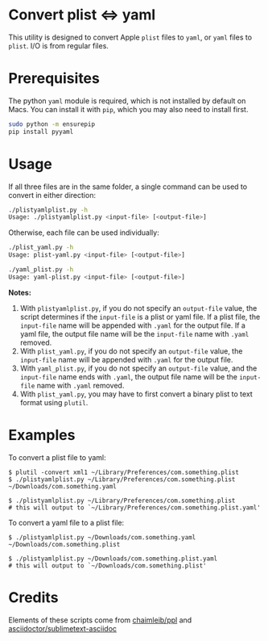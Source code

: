 Convert plist <=> yaml
======================

This utility is designed to convert Apple `plist` files to `yaml`, or `yaml` files to `plist`. I/O is from regular files.

# Prerequisites

The python `yaml` module is required, which is not installed by default on Macs. You can install it with `pip`, which you may also need to install first.

```bash
sudo python -m ensurepip
pip install pyyaml
```

# Usage

If all three files are in the same folder, a single command can be used to convert in either direction:

```bash
./plistyamlplist.py -h
Usage: ./plistyamlplist.py <input-file> [<output-file>]
```

Otherwise, each file can be used individually:

```bash
./plist_yaml.py -h
Usage: plist-yaml.py <input-file> [<output-file>]

./yaml_plist.py -h
Usage: yaml-plist.py <input-file> [<output-file>]
```

**Notes:**

1. With `plistyamlplist.py`, if you do not specify an `output-file` value, the script determines if the `input-file` is 
   a plist or yaml file. If a plist file, the `input-file` name will be appended with `.yaml` for the output file. If a 
   yaml file, the output file name will be the `input-file` name with `.yaml` removed.
2. With `plist_yaml.py`, if you do not specify an `output-file` value, the `input-file` name will be appended with 
   `.yaml` for the output file.
3. With `yaml_plist.py`, if you do not specify an `output-file` value, and the `input-file` name ends with `.yaml`, 
   the output file name will be the `input-file` name with `.yaml` removed.
4. With `plist_yaml.py`, you may have to first convert a binary plist to text format using `plutil`.

# Examples

To convert a plist file to yaml:

```
$ plutil -convert xml1 ~/Library/Preferences/com.something.plist
$ ./plistyamlplist.py ~/Library/Preferences/com.something.plist ~/Downloads/com.something.yaml
```

```
$ ./plistyamlplist.py ~/Library/Preferences/com.something.plist
# this will output to `~/Library/Preferences/com.something.plist.yaml'
```

To convert a yaml file to a plist file:

```
$ ./plistyamlplist.py ~/Downloads/com.something.yaml ~/Downloads/com.something.plist
```

```
$ ./plistyamlplist.py ~/Downloads/com.something.plist.yaml
# this will output to `~/Downloads/com.something.plist'
```

# Credits

Elements of these scripts come from [chaimleib/ppl](https://github.com/chaimleib/ppl) and [asciidoctor/sublimetext-asciidoc](https://github.com/asciidoctor/sublimetext-asciidoc)
